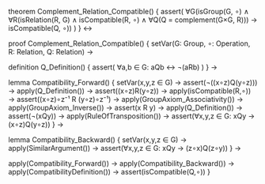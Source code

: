 theorem Complement_Relation_Compatible() {
  assert(
    ∀G(isGroup(G, ∘) ∧
    ∀R(isRelation(R, G) ∧
    isCompatible(R, ∘) ∧
    ∀Q(Q = complement(G×G, R))) →
    isCompatible(Q, ∘))
  )
} ↔

proof Complement_Relation_Compatible() {
  setVar(G: Group, ∘: Operation, R: Relation, Q: Relation) →
  
  definition Q_Definition() {
    assert(
      ∀a,b ∈ G: aQb ↔ ¬(aRb)
    )
  } →
  
  lemma Compatibility_Forward() {
    setVar(x,y,z ∈ G) →
    assert(¬((x∘z)Q(y∘z))) →
    apply(Q_Definition()) →
    assert((x∘z)R(y∘z)) →
    apply(isCompatible(R,∘)) →
    assert((x∘z)∘z⁻¹ R (y∘z)∘z⁻¹) →
    apply(GroupAxiom_Associativity()) →
    apply(GroupAxiom_Inverse()) →
    assert(x R y) →
    apply(Q_Definition()) →
    assert(¬(xQy)) →
    apply(RuleOfTransposition()) →
    assert(∀x,y,z ∈ G: xQy → (x∘z)Q(y∘z))
  } →
  
  lemma Compatibility_Backward() {
    setVar(x,y,z ∈ G) →
    apply(SimilarArgument()) →
    assert(∀x,y,z ∈ G: xQy → (z∘x)Q(z∘y))
  } →
  
  apply(Compatibility_Forward()) →
  apply(Compatibility_Backward()) →
  apply(CompatibilityDefinition()) →
  assert(isCompatible(Q,∘))
}